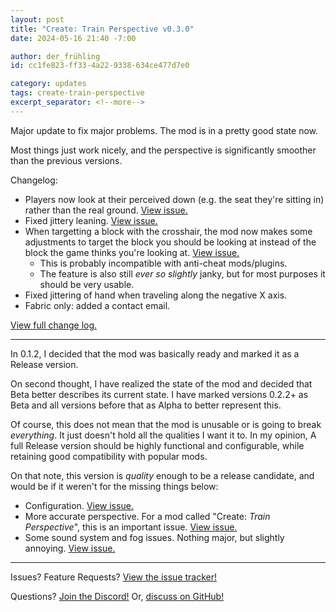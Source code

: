 ```yaml
---
layout: post
title: "Create: Train Perspective v0.3.0"
date: 2024-05-16 21:40 -7:00

author: der_frühling
id: cc1fe823-ff33-4a22-9338-634ce477d7e0

category: updates
tags: create-train-perspective
excerpt_separator: <!--more-->
---
```


Major update to fix major problems. The mod is in a pretty good state now.

Most things just work nicely, and the perspective is significantly smoother than the previous versions.
<!--more-->
Changelog:
- Players now look at their perceived down (e.g. the seat they're sitting in) rather than the real ground. [View issue.](https://github.com/der-fruhling-entertainment/create-train-perspective/issues/32)
- Fixed jittery leaning. [View issue.](https://github.com/der-fruhling-entertainment/create-train-perspective/issues/22)
- When targetting a block with the crosshair, the mod now makes some adjustments to target the block you should be looking at instead of the block the game thinks you're looking at. [View issue.](https://github.com/der-fruhling-entertainment/create-train-perspective/issues/35)
    - This is probably incompatible with anti-cheat mods/plugins.
    - The feature is also still _ever so slightly_ janky, but for most purposes it should be very usable.
- Fixed jittering of hand when traveling along the negative X axis.
- Fabric only: added a contact email.

[View full change log.](https://github.com/der-fruhling/create-train-perspective/compare/v0.2.3...v0.3.0)

---

In 0.1.2, I decided that the mod was basically ready and marked it as a Release version.

On second thought, I have realized the state of the mod and decided that Beta better describes its current state.
I have marked versions 0.2.2+ as Beta and all versions before that as Alpha to better represent this.

Of course, this does not mean that the mod is unusable or is going to break _everything_.
It just doesn't hold all the qualities I want it to.
In my opinion, A full Release version should be highly functional and configurable,
while retaining good compatibility with popular mods.

On that note, this version is _quality_ enough to be a release candidate,
and would be if it weren't for the missing things below:
- Configuration. [View issue.](https://github.com/der-fruhling-entertainment/create-train-perspective/issues/36)
- More accurate perspective. For a mod called "Create: _Train Perspective_", this is an important issue. [View issue.](https://github.com/der-fruhling-entertainment/create-train-perspective/issues/38)
- Some sound system and fog issues. Nothing major, but slightly annoying. [View issue.](https://github.com/der-fruhling-entertainment/create-train-perspective/issues/39)

---

Issues?
Feature Requests?
[View the issue tracker!](https://github.com/der-fruhling-entertainment/create-train-perspective/issues)

Questions?
[Join the Discord!](https://discord.gg/AyM66DhPKr)
Or,
[discuss on GitHub!](https://github.com/der-fruhling-entertainment/create-train-perspective/discussions)
